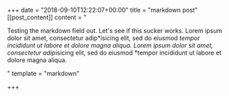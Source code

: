 +++
date = "2018-09-10T12:22:07+00:00"
title = "markdown post"
[[post_content]]
content = "<p>Testing the markdown field out. Let's see if this sucker works. Lorem ipsum dolor sit amet, consectetur adip*isicing elit, sed do eiusmod *tempor incididunt ut labore et dolore magna aliqua. Lorem ipsum dolor sit amet, consectetur adip*isicing elit, sed do eiusmod *tempor incididunt ut labore et dolore magna aliqua.</p>"
template = "markdown"

+++
